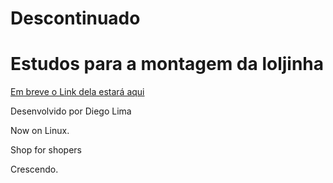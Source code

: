
# Descontinuado
# Estudos para a montagem da loljinha
[Em breve o Link dela estará aqui](https://loljinha.com.br)

Desenvolvido por Diego Lima

Now on Linux.

Shop for shopers

Crescendo.

